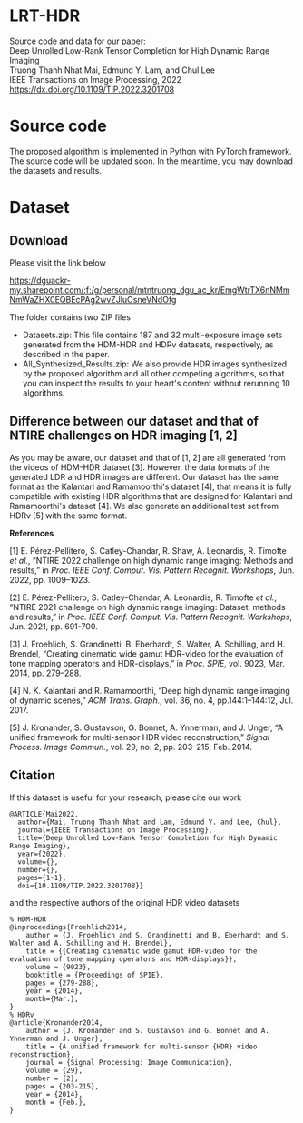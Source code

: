 # LRT-HDR
Source code and data for our paper:  
Deep Unrolled Low-Rank Tensor Completion for High Dynamic Range Imaging  
Truong Thanh Nhat Mai, Edmund Y. Lam, and Chul Lee  
IEEE Transactions on Image Processing, 2022  
https://dx.doi.org/10.1109/TIP.2022.3201708

# Source code
The proposed algorithm is implemented in Python with PyTorch framework.  
The source code will be updated soon. In the meantime, you may download the datasets and results.

# Dataset
## Download
Please visit the link below

https://dguackr-my.sharepoint.com/:f:/g/personal/mtntruong_dgu_ac_kr/EmgWtrTX6nNMmNmWaZHX0EQBEcPAg2wvZJluOsneVNdOfg

The folder contains two ZIP files
- Datasets.zip: This file contains 187 and 32 multi-exposure image sets generated from the HDM-HDR and HDRv datasets, respectively, as described in the paper.
- All_Synthesized_Results.zip: We also provide HDR images synthesized by the proposed algorithm and all other competing algorithms, so that you can inspect the results to your heart's content without rerunning 10 algorithms.

## Difference between our dataset and that of NTIRE challenges on HDR imaging [1, 2]
As you may be aware, our dataset and that of [1, 2] are all generated from the videos of HDM-HDR dataset [3]. However, the data formats of the generated LDR and HDR images are different. Our dataset has the same format as the Kalantari and Ramamoorthi's dataset [4], that means it is fully compatible with existing HDR algorithms that are designed for Kalantari and Ramamoorthi's dataset [4]. We also generate an additional test set from HDRv [5] with the same format.

**References**

[1] E. Pérez-Pellitero, S. Catley-Chandar, R. Shaw, A. Leonardis, R. Timofte *et al.*, “NTIRE 2022 challenge on high dynamic range imaging: Methods and results,” in *Proc. IEEE Conf. Comput. Vis. Pattern Recognit. Workshops*, Jun. 2022, pp. 1009–1023.

[2] E. Pérez-Pellitero, S. Catley-Chandar, A. Leonardis, R. Timofte *et al.*, “NTIRE 2021 challenge on high dynamic range imaging: Dataset, methods and results,” in *Proc. IEEE Conf. Comput. Vis. Pattern Recognit. Workshops*, Jun. 2021, pp. 691-700.

[3] J. Froehlich, S. Grandinetti, B. Eberhardt, S. Walter, A. Schilling, and H. Brendel, “Creating cinematic wide gamut HDR-video for the evaluation of tone mapping operators and HDR-displays,” in *Proc. SPIE*, vol. 9023, Mar. 2014, pp. 279–288.

[4] N. K. Kalantari and R. Ramamoorthi, “Deep high dynamic range imaging of dynamic scenes,” *ACM Trans. Graph.*, vol. 36, no. 4, pp.144:1–144:12, Jul. 2017.

[5] J. Kronander, S. Gustavson, G. Bonnet, A. Ynnerman, and J. Unger, “A unified framework for multi-sensor HDR video reconstruction,” *Signal Process. Image Commun.*, vol. 29, no. 2, pp. 203–215, Feb. 2014.

## Citation
If this dataset is useful for your research, please cite our work

```
@ARTICLE{Mai2022,
  author={Mai, Truong Thanh Nhat and Lam, Edmund Y. and Lee, Chul},
  journal={IEEE Transactions on Image Processing}, 
  title={Deep Unrolled Low-Rank Tensor Completion for High Dynamic Range Imaging}, 
  year={2022},
  volume={},
  number={},
  pages={1-1},
  doi={10.1109/TIP.2022.3201708}}
```
and the respective authors of the original HDR video datasets
```
% HDM-HDR
@inproceedings{Froehlich2014,
	author = {J. Froehlich and S. Grandinetti and B. Eberhardt and S. Walter and A. Schilling and H. Brendel},
	title = {{Creating cinematic wide gamut HDR-video for the evaluation of tone mapping operators and HDR-displays}},
	volume = {9023},
	booktitle = {Proceedings of SPIE},
	pages = {279-288},
	year = {2014},
	month={Mar.},
}
% HDRv
@article{Kronander2014,
	author = {J. Kronander and S. Gustavson and G. Bonnet and A. Ynnerman and J. Unger},
	title = {A unified framework for multi-sensor {HDR} video reconstruction},
	journal = {Signal Processing: Image Communication},
	volume = {29},
	number = {2},
	pages = {203-215},
	year = {2014},
	month = {Feb.},
}
```
